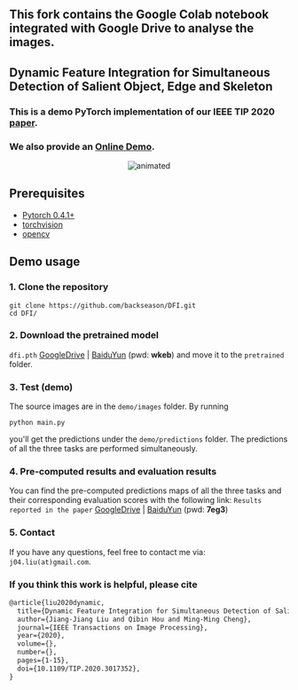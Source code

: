 ## This fork contains the Google Colab notebook integrated with Google Drive to analyse the images.

## Dynamic Feature Integration for Simultaneous Detection of Salient Object, Edge and Skeleton

### This is a demo PyTorch implementation of our IEEE TIP 2020 [paper](http://mftp.mmcheng.net/Papers/20TIP-DFI.pdf).
### We also provide an [Online Demo](http://mc.nankai.edu.cn/dfi).

<p align="center">
  <img src="https://github.com/backseason/DFI/blob/master/demo/demo.gif" alt="animated" />
</p>

## Prerequisites

- [Pytorch 0.4.1+](http://pytorch.org/)
- [torchvision](http://pytorch.org/)
- [opencv](https://opencv.org/)


## Demo usage
### 1. Clone the repository
```shell
git clone https://github.com/backseason/DFI.git
cd DFI/
```

### 2. Download the pretrained model 
`dfi.pth` [GoogleDrive](https://drive.google.com/file/d/1N29cJghKKJOHbKgpwR2_Ui64umCE-XG3/view?usp=sharing) | [BaiduYun](https://pan.baidu.com/s/1WPQiUPo7t8REK3LtmG9_KA) (pwd: **wkeb**)
and move it to the `pretrained` folder.


### 3. Test (demo)
The source images are in the `demo/images` folder.
By running 
```shell
python main.py
```
you'll get the predictions under
the `demo/predictions` folder. The predictions of all the three tasks are performed simultaneously.


### 4. Pre-computed results and evaluation results

You can find the pre-computed predictions maps of all the three tasks and 
their corresponding evaluation scores with
the following link:
`Results reported in the paper` [GoogleDrive](https://drive.google.com/file/d/17SBs3v3h_FnImbHOZk0zy4JzDUHSK1zv/view?usp=sharing) | [BaiduYun](https://pan.baidu.com/s/1WP3WP5oaNWRuaUcKH4oZ7g) (pwd: **7eg3**)

### 5. Contact
If you have any questions, feel free to contact me via: `j04.liu(at)gmail.com`.

### If you think this work is helpful, please cite
```latex
@article{liu2020dynamic,
  title={Dynamic Feature Integration for Simultaneous Detection of Salient Object, Edge and Skeleton},
  author={Jiang-Jiang Liu and Qibin Hou and Ming-Ming Cheng},
  journal={IEEE Transactions on Image Processing},
  year={2020},
  volume={},
  number={},
  pages={1-15},
  doi={10.1109/TIP.2020.3017352},
}
```

